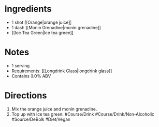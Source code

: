 # Ingredients
- 1 shot [[Orange|orange juice]]
- 1 dash [[Monin Grenadine|monin grenadine]]
- [[Ice Tea Green|Ice tea green]]
# Notes
- 1 serving
- Requirements: [[Longdrink Glass|longdrink glass]]
- Contains 0.0% ABV
# Directions
1. Mix the orange juice and monin grenadine.
2. Top up with ice tea green.
#Course/Drink #Course/Drink/Non-Alcoholic #Source/DeBolk #Diet/Vegan 